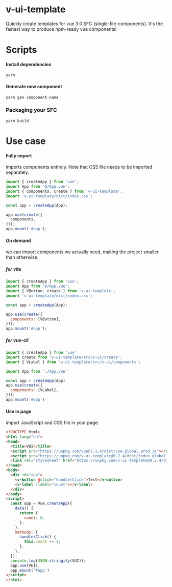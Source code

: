 # v-ui-template

 Quickly create templates for vue 3.0 SFC (single-file-components). It's the fastest way to produce npm-ready vue components!

# Scripts

#### Install dependencies 
```
yarn
```

#### Generate new component

```
yarn gen component-name
```

### Packaging your SFC

```
yarn build
```


# Use case

#### Fully import

imports components entirely. Note that CSS file needs to be imported separately.

```js
import { createApp } from 'vue';
import App from '@/App.vue';
import { components, create } from 'v-ui-template';
import 'v-ui-template/dist/index.css';

const app = createApp(App);

app.use(create({
  components,
}));
app.mount('#app');
```

#### On demand

we can import components we actually need, making the project smaller than otherwise.

##### for vite

```js
import { createApp } from 'vue';
import App from '@/App.vue';
import { VButton, create } from 'v-ui-template';
import 'v-ui-template/dist/index.css';

const app = createApp(App);

app.use(create({
  components: [VButton],
}));
app.mount('#app');
```

##### for vue-cli

```js
import { createApp } from 'vue'
import create from 'v-ui-template/src/v-ui/create';
import { VLabel } from 'v-ui-template/src/v-ui/components';

import App from './App.vue'

const app = createApp(App)
app.use(create({
  components: [VLabel],
}));
app.mount('#app')
```
#### Use in page

import JavaScript and CSS file in your page.

```html
<!DOCTYPE html>
<html lang="en">
<head>
  <title>VUI</title>
  <script src="https://unpkg.com/vue@3.1.4/dist/vue.global.prod.js"></script>
  <script src="https://unpkg.com/v-ui-template@0.2.4/dist/index.global.min.js"></script>
  <link rel="stylesheet" href="https://unpkg.com/v-ui-template@0.2.4/dist/index.global.min.css">
</head>
<body>
  <div id="app">
    <v-button @click="handlerClick">Test</v-button>
    <v-label :label="count"></v-label>
  </div>
</body>
<script>
  const app = Vue.createApp({
    data() {
      return {
        count: 0,
      };
    },
    methods: {
      handlerClick() {
        this.count += 1;
      },
    },
  });
  console.log(JSON.stringify(VUI));
  app.use(VUI);
  app.mount('#app')
</script>
</html>
```